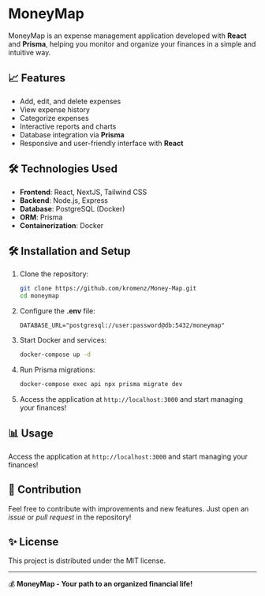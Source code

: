 # MoneyMap

MoneyMap is an expense management application developed with **React** and **Prisma**, helping you monitor and organize your finances in a simple and intuitive way.

## 📈 Features

- Add, edit, and delete expenses
- View expense history
- Categorize expenses
- Interactive reports and charts
- Database integration via **Prisma**
- Responsive and user-friendly interface with **React**

## 🛠 Technologies Used

- **Frontend**: React, NextJS, Tailwind CSS
- **Backend**: Node.js, Express
- **Database**: PostgreSQL (Docker)
- **ORM**: Prisma
- **Containerization**: Docker

## 🛠 Installation and Setup

1. Clone the repository:

   ```bash
   git clone https://github.com/kromenz/Money-Map.git
   cd moneymap
   ```

2. Configure the **.env** file:

   ```env
   DATABASE_URL="postgresql://user:password@db:5432/moneymap"
   ```

3. Start Docker and services:

   ```bash
   docker-compose up -d
   ```

4. Run Prisma migrations:

   ```bash
   docker-compose exec api npx prisma migrate dev
   ```

5. Access the application at `http://localhost:3000` and start managing your finances!

## 📊 Usage

Access the application at `http://localhost:3000` and start managing your finances!

## 🌟 Contribution

Feel free to contribute with improvements and new features. Just open an _issue_ or _pull request_ in the repository!

## ✨ License

This project is distributed under the MIT license.

---

💰 **MoneyMap - Your path to an organized financial life!**
